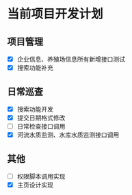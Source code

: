 # 当前项目开发计划

## 项目管理

- [X] 企业信息、养殖场信息所有新增接口测试
- [X] 搜索功能补充

## 日常巡查

- [X] 搜索功能开发
- [X] 提交日期格式修改
- [ ] 日常检查接口调用
- [X] 河流水质监测、水库水质监测接口调用

## 其他

- [ ] 权限脚本调用实现
- [X] 主页设计实现